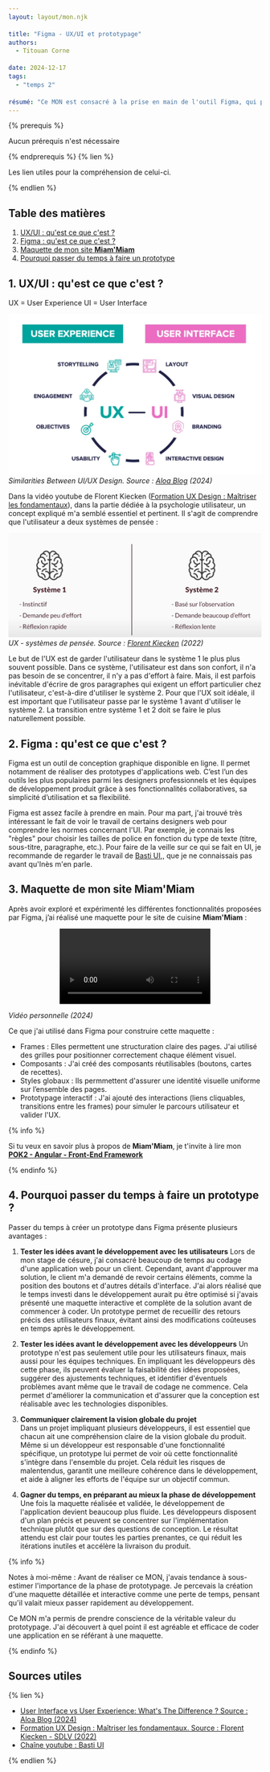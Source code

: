 ```yaml
---
layout: layout/mon.njk

title: "Figma - UX/UI et prototypage"
authors:
  - Titouan Corne

date: 2024-12-17
tags: 
  - "temps 2"

résumé: "Ce MON est consacré à la prise en main de l'outil Figma, qui permet notamment de réaliser des prototypes d'application web en visant à avoir la meilleure UX (expérience utilisateur)"
---
```


{% prerequis %}

Aucun prérequis n'est nécessaire

{% endprerequis %}
{% lien %}

Les lien utiles pour la compréhension de celui-ci.

{% endlien %}

## Table des matières

1. [UX/UI : qu'est ce que c'est ?](#section1)
2. [Figma : qu'est ce que c'est ?](#section2)
3. [Maquette de mon site **Miam'Miam**](#section3)
4. [Pourquoi passer du temps à faire un prototype](#section4)

## 1. UX/UI : qu'est ce que c'est ? <a id="section1"></a>

UX = User Experience
UI = User Interface

![Ux-Ui schema](./img/ux-ui.png) *Similarities Between UI/UX Design. Source : [Aloa Blog](https://aloa.co/blog/user-interface-vs-user-experience) (2024)*

Dans la vidéo youtube de Florent Kiecken ([Formation UX Design : Maîtriser les fondamentaux](https://www.youtube.com/watch?v=UvRVZIUxLyw)), dans la partie dédiée à la psychologie utilisateur, un concept expliqué m'a semblé essentiel et pertinent. Il s'agit de comprendre que l'utilisateur a deux systèmes de pensée :

![ux - systèmes de pensée 1 & 2](./img/ux-syst1-2.png) *UX - systèmes de pensée. Source : [Florent Kiecken](https://www.youtube.com/watch?v=UvRVZIUxLyw) (2022)*

Le but de l'UX est de garder l'utilisateur dans le système 1 le plus plus souvent possible. Dans ce système, l'utilisateur est dans son confort, il n'a pas besoin de se concentrer, il n'y a pas d'effort à faire. Mais, il est parfois inévitable d'écrire de gros paragraphes qui exigent un effort particulier chez l'utilisateur, c'est-à-dire d'utiliser le système 2. Pour que l'UX soit idéale, il est important que l'utilisateur passe par le système 1 avant d'utiliser le système 2. La transition entre système 1 et 2 doit se faire le plus naturellement possible.

## 2. Figma : qu'est ce que c'est ? <a id="section2"></a>

Figma est un outil de conception graphique disponible en ligne. Il permet notamment de réaliser des prototypes d'applications web. C’est l’un des outils les plus populaires parmi les designers professionnels et les équipes de développement produit grâce à ses fonctionnalités collaboratives, sa simplicité d’utilisation et sa flexibilité.

Figma est assez facile à prendre en main. Pour ma part, j'ai trouvé très intéressant le fait de voir le travail de certains designers web pour comprendre les normes concernant l'UI. Par exemple, je connais les "règles" pour choisir les tailles de police en fonction du type de texte (titre, sous-titre, paragraphe, etc.). Pour faire de la veille sur ce qui se fait en UI, je recommande de regarder le travail de [Basti UI](https://www.youtube.com/c/BastiUI),, que je ne connaissais pas avant qu'Inès m'en parle.

## 3. Maquette de mon site **Miam'Miam** <a id="section3"></a>

Après avoir exploré et expérimenté les différentes fonctionnalités proposées par Figma, j’ai réalisé une maquette pour le site de cuisine **Miam'Miam** :

<div style="display: flex; justify-content: center; align-items: center; height: 480;">
  <video style="max-width: 100%; height: auto;" controls>
    <source src="./video/maquette.mp4" type="video/mp4">
    Your browser does not support the video tag.
  </video>
</div>

 *Vidéo personnelle (2024)*

Ce que j'ai utilisé dans Figma pour construire cette maquette :

- Frames :
Elles permettent une structuration claire des pages. J'ai utilisé des grilles pour positionner correctement chaque élément visuel.
- Composants :
J'ai créé des composants réutilisables (boutons, cartes de recettes).
- Styles globaux :
Ils permmettent d'assurer une identité visuelle uniforme sur l’ensemble des pages.
- Prototypage interactif :
J'ai ajouté des interactions (liens cliquables, transitions entre les frames) pour simuler le parcours utilisateur et valider l'UX.

{% info %}

Si tu veux en savoir plus à propos de **Miam'Miam**, je t'invite à lire mon **[POK2 - Angular - Front-End Framework](https://francoisbrucker.github.io/do-it/promos/2024-2025/Corne-Titouan/pok/temps-2/)**

{% endinfo %}

## 4. Pourquoi passer du temps à faire un prototype ? <a id="section4"></a>

Passer du temps à créer un prototype dans Figma présente plusieurs avantages :

1. **Tester les idées avant le développement avec les utilisateurs**
  Lors de mon stage de césure, j'ai consacré beaucoup de temps au codage d'une application web pour un client. Cependant, avant d'approuver ma solution, le client m'a demandé de revoir certains éléments, comme la position des boutons et d'autres détails d'interface. J'ai alors réalisé que le temps investi dans le développement aurait pu être optimisé si j'avais présenté une maquette interactive et complète de la solution avant de commencer à coder. Un prototype permet de recueillir des retours précis des utilisateurs finaux, évitant ainsi des modifications coûteuses en temps après le développement.

2. **Tester les idées avant le développement avec les développeurs**
  Un prototype n'est pas seulement utile pour les utilisateurs finaux, mais aussi pour les équipes techniques. En impliquant les développeurs dès cette phase, ils peuvent évaluer la faisabilité des idées proposées, suggérer des ajustements techniques, et identifier d'éventuels problèmes avant même que le travail de codage ne commence. Cela permet d'améliorer la communication et d'assurer que la conception est réalisable avec les technologies disponibles.

3. **Communiquer clairement la vision globale du projet**  
  Dans un projet impliquant plusieurs développeurs, il est essentiel que chacun ait une compréhension claire de la vision globale du produit. Même si un développeur est responsable d'une fonctionnalité spécifique, un prototype lui permet de voir où cette fonctionnalité s'intègre dans l'ensemble du projet. Cela réduit les risques de malentendus, garantit une meilleure cohérence dans le développement, et aide à aligner les efforts de l'équipe sur un objectif commun.

4. **Gagner du temps, en préparant au mieux la phase de développement**
  Une fois la maquette réalisée et validée, le développement de l'application devient beaucoup plus fluide. Les développeurs disposent d'un plan précis et peuvent se concentrer sur l'implémentation technique plutôt que sur des questions de conception. Le résultat attendu est clair pour toutes les parties prenantes, ce qui réduit les itérations inutiles et accélère la livraison du produit.

{% info %}

Notes à moi-même : Avant de réaliser ce MON, j'avais tendance à sous-estimer l'importance de la phase de prototypage. Je percevais la création d'une maquette détaillée et interactive comme une perte de temps, pensant qu'il valait mieux passer rapidement au développement.

Ce MON m'a permis de prendre conscience de la véritable valeur du prototypage. J'ai découvert à quel point il est agréable et efficace de coder une application en se référant à une maquette.

{% endinfo %}

## Sources utiles

{% lien %}

- [User Interface vs User Experience: What's The Difference ? Source : Aloa Blog (2024)](https://aloa.co/blog/user-interface-vs-user-experience)
- [Formation UX Design : Maîtriser les fondamentaux. Source : Florent Kiecken - SDLV (2022)](https://www.youtube.com/watch?v=UvRVZIUxLyw)
- [Chaîne youtube : Basti UI](https://www.youtube.com/c/BastiUI)

{% endlien %}
